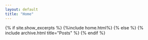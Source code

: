 ```yaml
---
layout: default
title: "Home"
---
```


{% if site.show_excerpts %}
 {%include home.html%}
{% else %}
 {% include archive.html title="Posts" %}
{% endif %}
